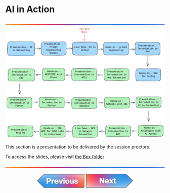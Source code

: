 # AI in Action

![line](../../images/banner.png)
![line](./images/3.png)

This section is a presentation to be delivered by the session proctors.

To access the slides, please visit [the Box folder](https://cisco.app.box.com/folder/340062289300?s=hmrhjoshhzez3vlzdisvk0s9frn0lh5c)

![line](../../images/banner.png)
<p align="center">
<a href="../02-prompt-engineering-basics/1.md"><img src="../../images/previous.png" width="150px"></a>
<a href="../04-hands-on-prompt-eng/1.md"><img src="../../images/next.png" width="150px"></a>
</p>
